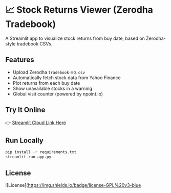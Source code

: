 # 📈 Stock Returns Viewer (Zerodha Tradebook)

A Streamlit app to visualize stock returns from buy date, based on Zerodha-style tradebook CSVs.

## Features

- Upload Zerodha `tradebook-EQ.csv`
- Automatically fetch stock data from Yahoo Finance
- Plot returns from each buy date
- Show unavailable stocks in a warning
- Global visit counter (powered by npoint.io)

## Try It Online

👉 [Streamlit Cloud Link Here](https://share.streamlit.io/...)

## Run Locally

```bash
pip install -r requirements.txt
streamlit run app.py
```

## License
![License](https://img.shields.io/badge/license-GPL%20v3-blue
